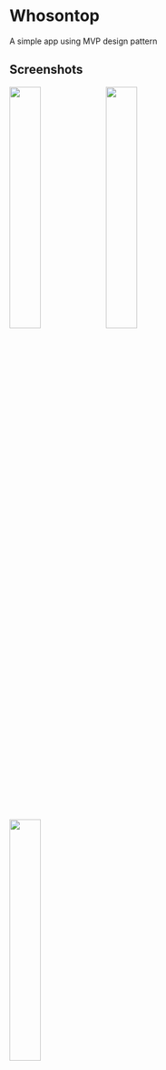 # Whosontop
A simple app using MVP design pattern

## Screenshots
<div style="dispaly:flex">
    <img src="who_1.jpg" width="33%">
    <img src="who_2.jpg" width="33%">
    <img src="who_3.jpg" width="33%">
</div>
